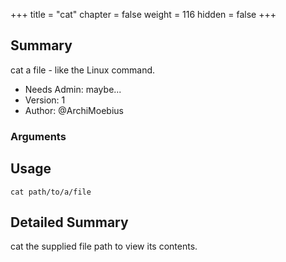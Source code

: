 +++
title = "cat"
chapter = false
weight = 116
hidden = false
+++

## Summary

cat a file - like the Linux command.
  
- Needs Admin: maybe...
- Version: 1
- Author: @ArchiMoebius  

### Arguments

## Usage

```
cat path/to/a/file
```

## Detailed Summary

cat the supplied file path to view its contents.